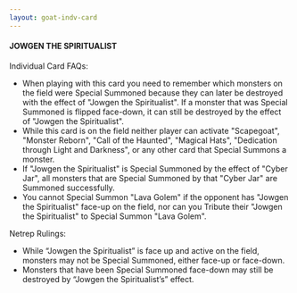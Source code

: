 ```yaml
---
layout: goat-indv-card
---
```


#### JOWGEN THE SPIRITUALIST

Individual Card FAQs:

*   When playing with this card you need to remember which monsters on the field were Special Summoned because they can later be destroyed with the effect of "Jowgen the Spiritualist". If a monster that was Special Summoned is flipped face-down, it can still be destroyed by the effect of "Jowgen the Spiritualist".
*   While this card is on the field neither player can activate "Scapegoat", "Monster Reborn", "Call of the Haunted", "Magical Hats", "Dedication through Light and Darkness", or any other card that Special Summons a monster.
*   If "Jowgen the Spiritualist" is Special Summoned by the effect of "Cyber Jar", all monsters that are Special Summoned by that "Cyber Jar" are Summoned successfully.
*   You cannot Special Summon "Lava Golem" if the opponent has "Jowgen the Spiritualist" face-up on the field, nor can you Tribute their "Jowgen the Spiritualist" to Special Summon "Lava Golem".

Netrep Rulings:

*   While “Jowgen the Spiritualist” is face up and active on the field, monsters may not be Special Summoned, either face-up or face-down.
*   Monsters that have been Special Summoned face-down may still be destroyed by “Jowgen the Spiritualist’s” effect.